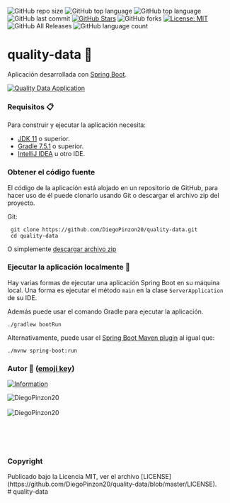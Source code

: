 ![GitHub repo size](https://img.shields.io/github/repo-size/DiegoPinzon20/quality-data?style=flat-square)
![GitHub top language](https://img.shields.io/github/languages/top/DiegoPinzon20/quality-data?color=orange&style=flat-square)
![GitHub top language](https://img.shields.io/github/languages/top/DiegoPinzon20/quality-data?color=orange&style=flat-square)
![GitHub last commit](https://img.shields.io/github/last-commit/DiegoPinzon20/quality-data?color=success&style=flat-square)
[![GitHub Stars](https://img.shields.io/github/stars/DiegoPinzon20/quality-data?label=GitHub%20stars&style=social)](https://github.com/DiegoPinzon20/quality-data/stargazers/)
![GitHub forks](https://img.shields.io/github/forks/DiegoPinzon20/quality-data?style=social)
[![License: MIT](https://img.shields.io/badge/License-MIT-yellow.svg)](https://opensource.org/licenses/MIT)
![GitHub All Releases](https://img.shields.io/github/downloads/DiegoPinzon20/quality-data/total.svg)
![GitHub language count](https://img.shields.io/github/languages/count/DiegoPinzon20/quality-data.svg)

<div align="left">
    <h1>quality-data 📓</h1>
</div>

Aplicación desarrollada con [Spring Boot](http://projects.spring.io/spring-boot/).

[![Quality Data Application](https://jordinodejs.vercel.app/api/pin/?username=DiegoPinzon20&repo=quality-data&theme=calm&bg_color=c2c7ff&title_color=000000&icon_color=000000&border_color=000000&text_color=000000)](https://github.com/DiegoPinzon20/quality-data)

### Requisitos 📋

Para construir y ejecutar la aplicación necesita:

- [JDK 11](http://www.oracle.com/technetwork/java/javase/downloads) o superior.
- [Gradle 7.5.1](https://gradle.org/) o superior.
- [IntelliJ IDEA](https://www.jetbrains.com/idea/) u otro IDE.

### Obtener el código fuente

El código de la aplicación está alojado en un repositorio de GitHub, para hacer uso de él puede clonarlo usando Git o
descargar el archivo zip del proyecto.

Git:

``` shell 
 git clone https://github.com/DiegoPinzon20/quality-data.git
 cd quality-data
```

O simplemente [descargar archivo zip](https://github.com/DiegoPinzon20/quality-data/archive/refs/heads/master.zip)

### Ejecutar la aplicación localmente 🔨

Hay varias formas de ejecutar una aplicación Spring Boot en su máquina local. Una forma es ejecutar el método `main`
en la clase `ServerApplication` de su IDE.

Además puede usar el comando Gradle para ejecutar la aplicación.

```shell
./gradlew bootRun
```

Alternativamente, puede usar
el [Spring Boot Maven plugin](https://docs.spring.io/spring-boot/docs/current/reference/html/build-tool-plugins-maven-plugin.html)
al igual que:

```shell
./mvnw spring-boot:run
```

### Autor 👨 ([emoji key](https://allcontributors.org/docs/en/emoji-key))

[![Information](https://github-stats-alpha.vercel.app/api?username=DiegoPinzon20 "Information")](https://github-stats-alpha.vercel.app/api?username=DiegoPinzon20 "Information")

<div>
<div><img align="center" src="https://jordinodejs.vercel.app/api?username=DiegoPinzon20&show_icons=true&locale=es&theme=calm" alt="DiegoPinzon20" /></div>
<br>
<div><img align="left" src="https://jordinodejs.vercel.app/api/top-langs?username=DiegoPinzon20&show_icons=true&locale=es&layout=compact&theme=calm&langs_count=8&hide=php,coffeescript" alt="DiegoPinzon20" /></div>
</div><br><br><br><br><br>

### Copyright
<div>
Publicado bajo la Licencia MIT, ver el archivo [LICENSE](https://github.com/DiegoPinzon20/quality-data/blob/master/LICENSE).
</div># quality-data
